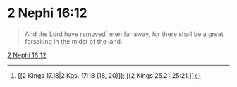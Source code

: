 # 2 Nephi 16:12

> And the Lord have <u>removed</u>[^a] men far away, for there shall be a great forsaking in the midst of the land.

[2 Nephi 16:12](https://www.churchofjesuschrist.org/study/scriptures/bofm/2-ne/16?lang=eng&id=p12#p12)


[^a]: [[2 Kings 17.18|2 Kgs. 17:18 (18, 20)]]; [[2 Kings 25.21|25:21.]]
